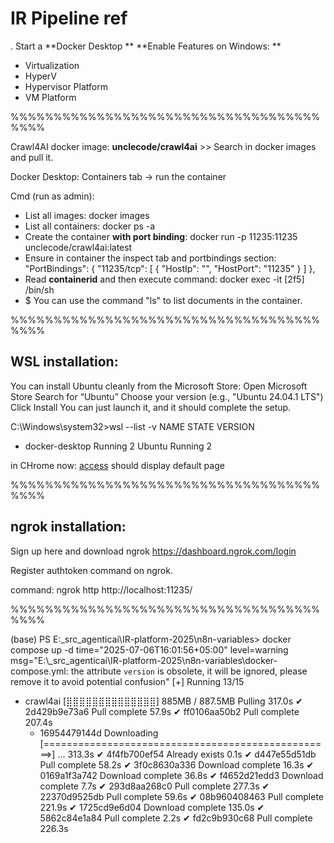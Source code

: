 # IR Pipeline ref
.
Start a **Docker Desktop 
**
**Enable Features on Windows: ** 
- Virtualization
- HyperV
- Hypervisor Platform
- VM Platform

%%%%%%%%%%%%%%%%%%%%%%%%%%%%%%%%%%%%%%%%

Crawl4AI docker image: **unclecode/crawl4ai** >> Search in docker images and pull it.

Docker Desktop: Containers tab -> run the container

Cmd (run as admin): 
- List all images: docker images
- List all containers: docker ps -a
- Create the container **with port binding**: docker run -p 11235:11235 unclecode/crawl4ai:latest
- Ensure in container the inspect tab and portbindings section:
		"PortBindings": {
			"11235/tcp": [
				{
					"HostIp": "",
					"HostPort": "11235"
				}
			]
		},
- Read **containerid** and then execute command: docker exec -it [2f5]  /bin/sh
- $ You can use the command "ls" to list documents in the container.

%%%%%%%%%%%%%%%%%%%%%%%%%%%%%%%%%%%%%%%%

WSL installation:
-----------------
You can install Ubuntu cleanly from the Microsoft Store:
Open Microsoft Store
Search for “Ubuntu”
Choose your version (e.g., "Ubuntu 24.04.1 LTS")
Click Install
You can just launch it, and it should complete the setup.

C:\Windows\system32>wsl --list -v
  NAME              STATE           VERSION
* docker-desktop    Running         2
  Ubuntu            Running         2

in CHrome now: [access](http://localhost:11235/) should display default page 

%%%%%%%%%%%%%%%%%%%%%%%%%%%%%%%%%%%%%%%%

ngrok installation:
-----------------
 
Sign up here and download ngrok
https://dashboard.ngrok.com/login 

Register authtoken command on ngrok.

command: ngrok http http://localhost:11235/



%%%%%%%%%%%%%%%%%%%%%%%%%%%%%%%%%%%%%%%%


(base) PS E:\_src_agenticai\IR-platform-2025\n8n-variables> docker compose up -d
time="2025-07-06T16:01:56+05:00" level=warning msg="E:\\_src_agenticai\\IR-platform-2025\\n8n-variables\\docker-compose.yml: the attribute `version` is obsolete, it will be ignored, please remove it to avoid potential confusion"
[+] Running 13/15
 - crawl4ai [⣿⣿⣿⣿⣿⣿⣿⣿⣿⣿⣿⣿⣿⣿]   885MB / 887.5MB Pulling                                                           317.0s
   ✔ 2d429b9e73a6 Pull complete                                                                                   57.9s
   ✔ ff0106aa50b2 Pull complete                                                                                  207.4s
   - 16954479144d Downloading [==================================================>]    ...                       313.3s
   ✔ 4f4fb700ef54 Already exists                                                                                   0.1s
   ✔ d447e55d51db Pull complete                                                                                   58.2s
   ✔ 3f0c8630a336 Download complete                                                                               16.3s
   ✔ 0169a1f3a742 Download complete                                                                               36.8s
   ✔ f4652d21edd3 Download complete                                                                                7.7s
   ✔ 293d8aa268c0 Pull complete                                                                                  277.3s
   ✔ 22370d9525db Pull complete                                                                                   59.6s
   ✔ 08b960408463 Pull complete                                                                                  221.9s
   ✔ 1725cd9e6d04 Download complete                                                                              135.0s
   ✔ 5862c84e1a84 Pull complete                                                                                    2.2s
   ✔ fd2c9b930c68 Pull complete                                                                                  226.3s
